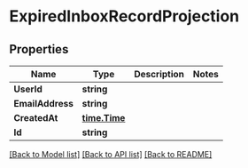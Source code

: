 # ExpiredInboxRecordProjection

## Properties

Name | Type | Description | Notes
------------ | ------------- | ------------- | -------------
**UserId** | **string** |  | 
**EmailAddress** | **string** |  | 
**CreatedAt** | [**time.Time**](time.Time) |  | 
**Id** | **string** |  | 

[[Back to Model list]](../README#documentation-for-models) [[Back to API list]](../README#documentation-for-api-endpoints) [[Back to README]](../README)


